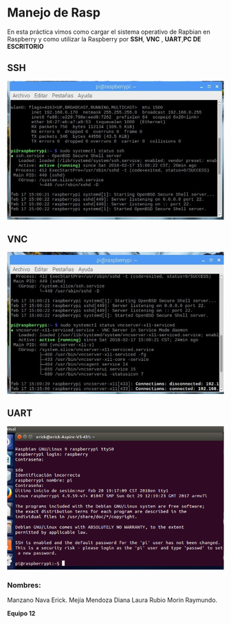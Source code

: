 # **Manejo de Rasp**
En esta práctica vimos como cargar el sistema operativo de Rapbian en Raspberry y como utilizar la Raspberry por **SSH**, **VNC** , **UART**,**PC DE ESCRITORIO**

## **SSH**
![ Iimagen con ssh](https://github.com/Eriick08/embebidos-18-2/blob/master/practicas/prac1.UsoRasp/equipo11/VNC.jpg)


## **VNC**  
![ Iimagen con vnc](https://github.com/Eriick08/embebidos-18-2/blob/master/practicas/prac1.UsoRasp/equipo11/SSH.jpg)


## **UART**  
![ Iimagen con uart](https://github.com/Eriick08/embebidos-18-2/blob/master/practicas/prac1.UsoRasp/equipo11/UART.png)

### **Nombres**:
Manzano Nava Erick.
 Mejía Mendoza Diana Laura
 Rubio Morin Raymundo.
  
  **Equipo 12**


